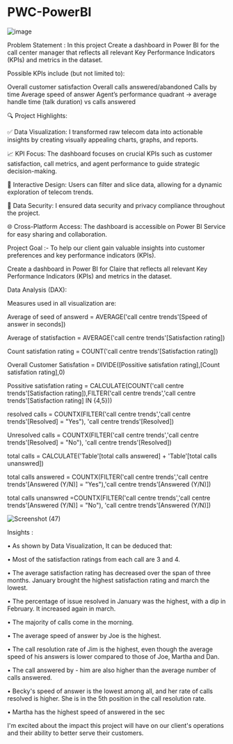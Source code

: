 # PWC-PowerBI

![image](https://github.com/Ishansingh438/PWC-PowerBI/assets/105629591/9ce25454-1d15-4e4c-b798-0066fe4dee22)

                                                                       
Problem Statement :
In this project Create a dashboard in Power BI for the call center manager that reflects all relevant Key Performance Indicators (KPIs) and metrics in the dataset.

Possible KPIs include (but not limited to):

Overall customer satisfaction
Overall calls answered/abandoned
Calls by time
Average speed of answer
Agent’s performance quadrant -> average handle time (talk duration) vs calls answered

🔍 Project Highlights:

✅ Data Visualization: I transformed raw telecom data into actionable insights by creating visually appealing charts, graphs, and reports.


📈 KPI Focus: The dashboard focuses on crucial KPIs such as customer satisfaction, call metrics, and agent performance to guide strategic decision-making.


🎨 Interactive Design: Users can filter and slice data, allowing for a dynamic exploration of telecom trends.


🔐 Data Security: I ensured data security and privacy compliance throughout the project.


🌐 Cross-Platform Access: The dashboard is accessible on Power BI Service for easy sharing and collaboration.


Project Goal :- 
To help our client gain valuable insights into customer preferences and key performance indicators (KPIs).

Create a dashboard in Power BI for Claire that reflects all relevant Key Performance Indicators (KPIs) and metrics in the dataset.

Data Analysis (DAX):

Measures used in all visualization are:

Average of seed of answerd = AVERAGE('call centre trends'[Speed of answer in seconds])

Average of statisfaction = AVERAGE('call centre trends'[Satisfaction rating])

Count satisfation rating = COUNT('call centre trends'[Satisfaction rating])

Overall Customer Satisfation = DIVIDE([Possitive satisfation rating],[Count satisfation rating],0)

Possitive satisfation rating = CALCULATE(COUNT('call centre trends'[Satisfaction rating]),FILTER('call centre trends','call centre trends'[Satisfaction rating] IN {4,5}))

resolved calls = COUNTX(FILTER('call centre trends','call centre trends'[Resolved] = "Yes"), 'call centre trends'[Resolved])

Unresolved calls = COUNTX(FILTER('call centre trends','call centre trends'[Resolved] = "No"), 'call centre trends'[Resolved])

total calls = CALCULATE('Table'[total calls answered] + 'Table'[total calls unanswred])

total calls answered = COUNTX(FILTER('call centre trends','call centre trends'[Answered (Y/N)] = "Yes"),'call centre trends'[Answered (Y/N)])

total calls unanswred =COUNTX(FILTER('call centre trends','call centre trends'[Answered (Y/N)] = "No"), 'call centre trends'[Answered (Y/N)])


![Screenshot (47)](https://github.com/Ishansingh438/PWC-PowerBI/assets/105629591/5a797d46-c708-4a6d-9fdb-5293f08be365)



Insights :

• As shown by Data Visualization, It can be deduced that:

• Most of the satisfaction ratings from each call are 3 and 4.

• The average satisfaction rating has decreased over the span of three months. January brought the highest satisfaction rating and march the lowest.

• The percentage of issue resolved in January was the highest, with a dip in February. It increased again in march.

• The majority of calls come in the morning.

• The average speed of answer by Joe is the highest.

• The call resolution rate of Jim is the highest, even though the average speed of his answers is lower compared to those of Joe, Martha and Dan. 

• The call answered by - him are also higher than the average number of calls answered.

• Becky's speed of answer is the lowest among all, and her rate of calls resolved is higher. She is in the 5th position in the call resolution rate.

• Martha has the highest speed of answered in the sec

I'm excited about the impact this project will have on our client's operations and their ability to better serve their customers.
